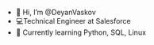 - 👋 Hi, I’m @DeyanVaskov
- 💻Technical Engineer at Salesforce
- 🌱 Currently learning Python, SQL, Linux


<!---
DeyanVaskov/DeyanVaskov is a ✨ special ✨ repository because its `README.md` (this file) appears on your GitHub profile.
You can click the Preview link to take a look at your changes.
--->
